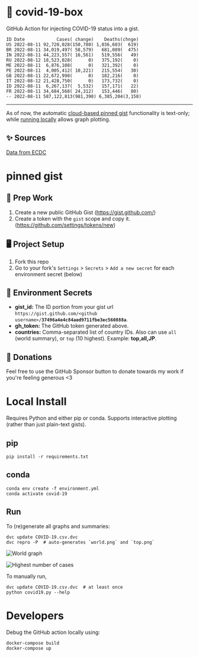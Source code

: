 # 🏥 covid-19-box

GitHub Action for injecting COVID-19 status into a gist.

```
ID Date            Cases( change)    Deaths(chnge)
US 2022-08-11 92,720,028(150,780) 1,036,603(  619)
BR 2022-08-11 34,019,497( 58,579)   681,089(  475)
IN 2022-08-11 44,223,557( 16,561)   519,556(   49)
RU 2022-08-12 18,523,028(      0)   375,192(    0)
ME 2022-08-11  6,876,108(      0)   321,392(    0)
PE 2022-08-11  4,005,412( 10,221)   215,554(   30)
GB 2022-08-11 22,672,998(      0)   182,216(    0)
IT 2022-08-12 21,428,750(      0)   173,732(    0)
ID 2022-08-11  6,267,137(  5,532)   157,171(   22)
FR 2022-08-11 34,684,568( 24,312)   153,446(   80)
-- 2022-08-11 587,122,813(981,398) 6,385,204(3,158)
```

---

As of now, the automatic [cloud-based pinned gist](#pinned-gist) functionality is text-only;
while [running locally](#local-install) allows graph plotting.

## ✨ Sources

[Data from ECDC](https://www.ecdc.europa.eu/en/publications-data/download-todays-data-geographic-distribution-covid-19-cases-worldwide)

# pinned gist

## 🎒 Prep Work
1. Create a new public GitHub Gist (https://gist.github.com/)
1. Create a token with the `gist` scope and copy it. (https://github.com/settings/tokens/new)

## 🖥 Project Setup
1. Fork this repo
1. Go to your fork's `Settings` > `Secrets` > `Add a new secret` for each environment secret (below)

## 🤫 Environment Secrets
- **gist_id:** The ID portion from your gist url `https://gist.github.com/<github username>/`**`37496a4e4c84aed9711fbe3ec560888a`**.
- **gh_token:** The GitHub token generated above.
- **countries:** Comma-separated list of country IDs. Also can use `all` (world summary), or `top` (10 highest). Example: **top,all,JP**.

## 💸 Donations

Feel free to use the GitHub Sponsor button to donate towards my work if you're feeling generous <3

# Local Install

Requires Python and either pip or conda. Supports interactive plotting (rather than just plain-text gists).

## pip

```
pip install -r requirements.txt
```

## conda

```
conda env create -f environment.yml
conda activate covid-19
```

## Run

To (re)generate all graphs and summaries:

```
dvc update COVID-19.csv.dvc
dvc repro -P  # auto-generates `world.png` and `top.png`
```

![World graph](world.png)

![Highest number of cases](top.png)

To manually run,

```
dvc update COVID-19.csv.dvc  # at least once
python covid19.py --help
```

# Developers

Debug the GitHub action locally using:

```
docker-compose build
docker-compose up
```
